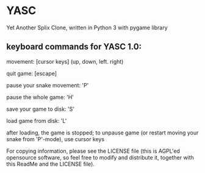 # YASC
Yet Another Splix Clone, written in Python 3 with pygame library



 keyboard commands for YASC 1.0:
 -------------------------------

 movement: [cursor keys] (up, down, left. right)

 quit game: [escape]

 pause your snake movement: 'P'

 pause the whole game: 'H'

 save your game to disk: 'S'

 load game from disk: 'L'

 after loading, the game is stopped; to unpause game (or restart moving your snake from 'P'-mode), use cursor keys

 

For copying information, please see the LICENSE file (this is AGPL'ed opensource software, so feel free to modify and distribute it, together with this ReadMe and the LICENSE file).


